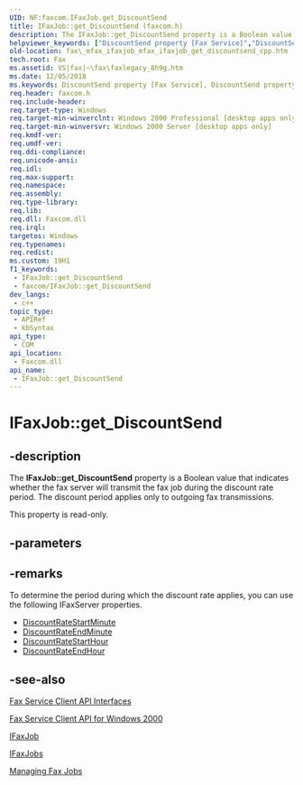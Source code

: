 ```yaml
---
UID: NF:faxcom.IFaxJob.get_DiscountSend
title: IFaxJob::get_DiscountSend (faxcom.h)
description: The IFaxJob::get_DiscountSend property is a Boolean value that indicates whether the fax server will transmit the fax job during the discount rate period. The discount period applies only to outgoing fax transmissions.
helpviewer_keywords: ["DiscountSend property [Fax Service]","DiscountSend property [Fax Service]","IFaxJob interface","IFaxJob interface [Fax Service]","DiscountSend property","IFaxJob.DiscountSend","IFaxJob.get_DiscountSend","IFaxJob::DiscountSend","IFaxJob::get_DiscountSend","_mfax_ifaxjob_get_discountsend","fax._mfax_ifaxjob_get_discountsend","fax._mfax_ifaxjob_mfax_ifaxjob_get_discountsend_cpp","faxcom/IFaxJob::DiscountSend","faxcom/IFaxJob::get_DiscountSend","get_DiscountSend"]
old-location: fax\_mfax_ifaxjob_mfax_ifaxjob_get_discountsend_cpp.htm
tech.root: Fax
ms.assetid: VS|fax|~\fax\faxlegacy_8h9g.htm
ms.date: 12/05/2018
ms.keywords: DiscountSend property [Fax Service], DiscountSend property [Fax Service],IFaxJob interface, IFaxJob interface [Fax Service],DiscountSend property, IFaxJob.DiscountSend, IFaxJob.get_DiscountSend, IFaxJob::DiscountSend, IFaxJob::get_DiscountSend, _mfax_ifaxjob_get_discountsend, fax._mfax_ifaxjob_get_discountsend, fax._mfax_ifaxjob_mfax_ifaxjob_get_discountsend_cpp, faxcom/IFaxJob::DiscountSend, faxcom/IFaxJob::get_DiscountSend, get_DiscountSend
req.header: faxcom.h
req.include-header: 
req.target-type: Windows
req.target-min-winverclnt: Windows 2000 Professional [desktop apps only]
req.target-min-winversvr: Windows 2000 Server [desktop apps only]
req.kmdf-ver: 
req.umdf-ver: 
req.ddi-compliance: 
req.unicode-ansi: 
req.idl: 
req.max-support: 
req.namespace: 
req.assembly: 
req.type-library: 
req.lib: 
req.dll: Faxcom.dll
req.irql: 
targetos: Windows
req.typenames: 
req.redist: 
ms.custom: 19H1
f1_keywords:
 - IFaxJob::get_DiscountSend
 - faxcom/IFaxJob::get_DiscountSend
dev_langs:
 - c++
topic_type:
 - APIRef
 - kbSyntax
api_type:
 - COM
api_location:
 - Faxcom.dll
api_name:
 - IFaxJob::get_DiscountSend
---
```


# IFaxJob::get_DiscountSend


## -description

The <b>IFaxJob::get_DiscountSend</b> property is a Boolean value that indicates whether the fax server will transmit the fax job during the discount rate period. The discount period applies only to outgoing fax transmissions. 

This property is read-only.

## -parameters

## -remarks

To determine the period during which the discount rate applies, you can use the following IFaxServer properties. 

<ul>
<li>
<a href="/previous-versions/windows/desktop/fax/-mfax-ifaxserver-get-discountratestartminute-vb">DiscountRateStartMinute</a>
</li>
<li>
<a href="/previous-versions/windows/desktop/fax/-mfax-ifaxserver-get-discountrateendminute-vb">DiscountRateEndMinute</a>
</li>
<li>
<a href="/previous-versions/windows/desktop/fax/-mfax-ifaxserver-get-discountratestarthour-vb">DiscountRateStartHour</a>
</li>
<li>
<a href="/previous-versions/windows/desktop/fax/-mfax-ifaxserver-get-discountrateendhour-vb">DiscountRateEndHour</a>
</li>
</ul>

## -see-also

<a href="/previous-versions/windows/desktop/fax/-mfax-fax-service-client-api-interfaces">Fax Service Client API Interfaces</a>



<a href="/previous-versions/windows/desktop/fax/-mfax-fax-service-client-api-for-windows-2000">Fax Service Client API for Windows 2000</a>



<a href="/previous-versions/windows/desktop/api/faxcom/nn-faxcom-ifaxjob">IFaxJob</a>



<a href="/previous-versions/windows/desktop/api/faxcom/nn-faxcom-ifaxjobs">IFaxJobs</a>



<a href="/previous-versions/windows/desktop/fax/-mfax-managing-fax-jobs">Managing Fax Jobs</a>

